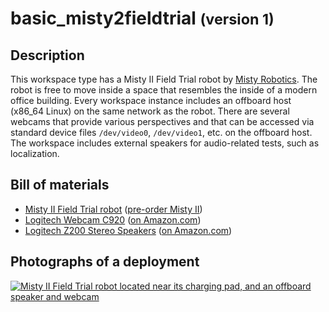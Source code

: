 basic_misty2fieldtrial <small>(version 1)</small>
======================

Description
-----------

This workspace type has a Misty II Field Trial robot by [Misty Robotics](
https://www.mistyrobotics.com/). The robot is free to move inside a space that
resembles the inside of a modern office building.  Every workspace instance
includes an offboard host (x86_64 Linux) on the same network as the robot. There
are several webcams that provide various perspectives and that can be accessed
via standard device files `/dev/video0`, `/dev/video1`, etc. on the offboard
host. The workspace includes external speakers for audio-related tests, such as
localization.


Bill of materials
-----------------

* [Misty II Field Trial robot](https://docs.mistyrobotics.com/docs/robots/misty-ii/) ([pre-order Misty II](https://shop.mistyrobotics.com/))
* [Logitech Webcam C920](https://www.logitech.com/en-us/product/hd-pro-webcam-c920) ([on Amazon.com](https://www.amazon.com/gp/product/B006JH8T3S/))
* [Logitech Z200 Stereo Speakers](https://www.logitech.com/en-us/product/multimedia-speakers-z200) ([on Amazon.com](https://www.amazon.com/Logitech-Multimedia-Speakers-Multiple-Devices/dp/B00EZ9XKCM/))


Photographs of a deployment
---------------------------

<a title="enlarge" href="figures/basic_misty2fieldtrial.jpg">![Misty II Field Trial robot located near its charging pad, and an offboard speaker and webcam](figures/480px-basic_misty2fieldtrial.jpg)</a>
